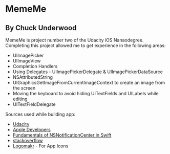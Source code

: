 # MemeMe
## By Chuck Underwood

MemeMe is project number two of the Udacity iOS Nanaodegree.  Completing this project allowed me to get experience in the following areas:

* UIImagePicker
* UIImageView
* Completion Handlers
* Using Delegates - UIImagePickerDelegate & UIImagePickerDataSource
* NSAttributedString
* UIGraphicsGetImageFromCurrentImageContext to create an image from the screen
* Moving the keyboard to avoid hiding UITextFields and UILabels while editing
* UITextFieldDelegate

Sources used while building app:
* [Udacity](https://udacity.com)
* [Apple Developers](https://developer.apple.com/documentation)
* [Fundamentals of NSNotificationCenter in Swift](https://developer.apple.com/documentation/uikit/uiimagepickercontrollerdelegate)
* [stackoverflow](https://stackoverflow.com/)
* [Logomakr](https://logomakr.com/) - For App Icons

